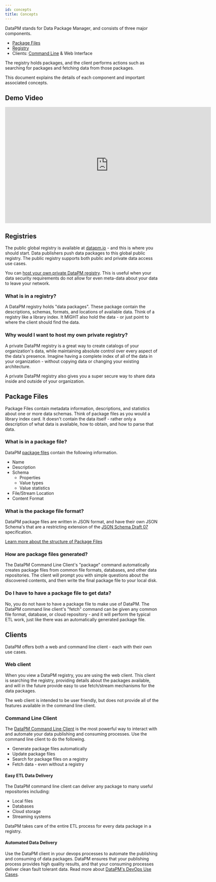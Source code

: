 ```yaml
---
id: concepts
title: Concepts
---
```


DataPM stands for Data Package Manager, and consists of three major components.

-   [Package Files](package-files.md)
-   [Registry](registry-api.md)
-   Clients: [Command Line](command-line-client.md) & Web Interface

The registry holds packages, and the client performs actions such as searching for packages and fetching data from those packages.

This document explains the details of each component and important associated concepts.

## Demo Video

<iframe width="675" height="380" src="https://www.youtube.com/embed/YHd8e1J4jS4?modestbranding=1;showinfo=0;rel=0" frameborder="0"  allow="accelerometer; autoplay; encrypted-media; gyroscope; picture-in-picture" allowfullscreen></iframe>

## Registries

The public global registry is available at [datapm.io](https://datapm.io) - and this is where you should start. Data publishers push data packages to this global public registry. The public registry supports both public and private data access use cases.

You can [host your own private DataPM registry](private-registry.md). This is useful when your data security requirements do not allow for even meta-data about your data to leave your network.

### What is in a registry?

A DataPM registry holds "data packages". These package contain the descriptions, schemas, formats, and locations of available data. Think of a registry like a library index. It MIGHT also hold the data - or just point to where the client should find the data.

### Why would I want to host my own private registry?

A private DataPM registry is a great way to create catalogs of your organization's data, while maintaining absolute control over every aspect of the data's presence. Imagine having a complete index of all of the data in your organization - without copying data or changing your existing architecture.

A private DataPM registry also gives you a super secure way to share data inside and outside of your organization.

## Package Files

Package Files contain metadata information, descriptions, and statistics about one or more data schemas. Think of package files as you would a library index card. It doesn't contain the data itself - rather only a description of what data is available, how to obtain, and how to parse that data.

### What is in a package file?

DataPM [package files](package-files.md) contain the following information.

-   Name
-   Description
-   Schema
    -   Properties
    -   Value types
    -   Value statistics
-   File/Stream Location
-   Content Format

### What is the package file format?

DataPM package files are written in JSON format, and have their own JSON Schema's that are a restricting extension of the [JSON Schema Draft 07]() specification.

[Learn more about the structure of Package Files](package-files.md)

### How are package files generated?

The DataPM Command Line Client's "package" command automatically creates package files from common file formats, databases, and other data repositories. The client will prompt you with simple questions about the discovered contents, and then write the final package file to your local disk.

### Do I have to have a package file to get data?

No, you do not have to have a package file to make use of DataPM. The DataPM command line client's "fetch" command can be given any common file format, database, or cloud repository - and it will perform the typical ETL work, just like there was an automatically generated package file.

## Clients

DataPM offers both a web and command line client - each with their own use cases.

### Web client

When you view a DataPM registry, you are using the web client. This client is searching the registry, providing details about the packages available, and will in the future provide easy to use fetch/stream mechanisms for the data packages.

The web client is intended to be user friendly, but does not provide all of the features available in the command line client.

### Command Line Client

The [DataPM Command Line Client](command-line-client.md) is the most powerful way to interact with and automate your data publishing and consuming processes. Use the command line client to do the following.

-   Generate package files automatically
-   Update package files
-   Search for package files on a registry
-   Fetch data - even without a registry

#### Easy ETL Data Delivery

The DataPM command line client can deliver any package to many useful repositories including:

-   Local files
-   Databases
-   Cloud storage
-   Streaming systems

DataPM takes care of the entire ETL process for every data package in a registry.

#### Automated Data Delivery

Use the DataPM client in your devops processes to automate the publishing and consuming of data packages. DataPM ensures that your publishing process provides high quality results, and that your consuming processes deliver clean fault tolerant data. Read more about [DataPM's DevOps Use Cases](devops.md).
